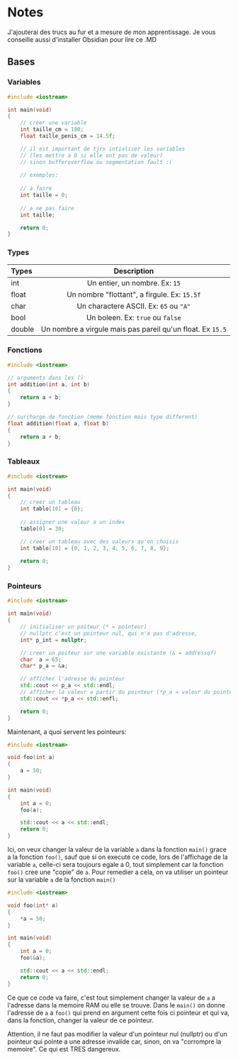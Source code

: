 # Notes

J'ajouterai des trucs au fur et a mesure de mon apprentissage.
Je vous conseille aussi d'installer Obsidian pour lire ce .MD

## Bases

### Variables

```cpp
#include <iostream>

int main(void)
{
	// creer une variable
	int taille_cm = 180;
	float taille_penis_cm = 14.5f;

	// il est important de tjrs intialiser les variables
	// (les mettre a 0 si elle ont pas de valeur)
	// sinon bufferoverflow ou segmentation fault :(
	
	// exemples:
	
	// a faire
	int taille = 0;
	
	// a ne pas faire
	int taille;

	return 0;
}
```

### Types

| Types | Description | 
|:--------------|:-------------:|
| int | Un entier, un nombre. Ex: `15`
| float | Un nombre "flottant", a firgule. Ex: `15.5f`
| char | Un charactere ASCII. Ex: `65` ou `"A"`
| bool | Un boleen. Ex: `true` ou `false`
| double | Un nombre a virgule mais pas pareil qu'un float. Ex `15.5`

### Fonctions

```cpp
#include <iostream>

// arguments dans les ()
int addition(int a, int b)
{
	return a + b;
}

// surcharge de fonction (meme fonction mais type different)
float addition(float a, float b)
{
	return a + b;
}

```

### Tableaux

```cpp
#include <iostream>

int main(void)
{
	// creer un tableau
	int tablo[10] = {0};
	
	// assigner une valeur a un index
	tablo[0] = 30;

	// creer un tableau avec des valeurs qu'on choisis
	int tablo[10] = {0, 1, 2, 3, 4, 5, 6, 7, 8, 9};
	
	return 0;
}
```

### Pointeurs

```cpp
#include <iostream>

int main(void)
{
	// initialiser un poiteur (* = pointeur)
	// nullptr c'est un pointeur nul, qui n'a pas d'adresse,
	int* p_int = nullptr;

	// creer un poiteur sur une variable existante (& = addressof)
	char  a = 65;
	char* p_a = &a;

	// afficher l'adresse du pointeur
	std::cout << p_a << std::endl;
	// afficher la valeur a partir du pointeur (*p_a = valeur du pointeur)
	std::cout << *p_a << std::enfl;

	return 0;
}
```

Maintenant, a quoi servent les pointeurs:

```cpp
#include <iostream>

void foo(int a)
{
	a = 50;
}

int main(void)
{
	int a = 0;
	foo(a);

	std::cout << a << std::endl;
	return 0;
}
```

Ici, on veux changer la valeur de la variable `a` dans la fonction `main()` grace a la fonction `foo()`, sauf que si on execute ce code, lors de l'affichage de la variable `a`, celle-ci sera toujours egale a 0, tout simplement car la fonction `foo()` cree une "copie" de `a`. Pour remedier a cela, on va utiliser un pointeur sur la variable `a` de la fonction `main()`

```cpp
#include <iostream>

void foo(int* a)
{
	*a = 50;
}

int main(void)
{
	int a = 0;
	foo(&a);

	std::cout << a << std::endl;
	return 0;
}
```

Ce que ce code va faire, c'est tout simplement changer la valeur de `a` a l'adresse dans la memoire RAM ou elle se trouve. Dans le `main()` on donne l'adresse de `a` a `foo()` qui prend en argument cette fois ci pointeur et qui va, dans la fonction, changer la valeur de ce pointeur.

Attention, il ne faut pas modifier la valeur d'un pointeur nul (nullptr) ou d'un pointeur qui pointe a une adresse invalide car, sinon, on va "corrompre la memoire". Ce qui est TRES dangereux.
